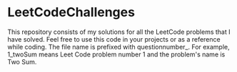 # LeetCodeChallenges
This repository consists of my solutions for all the LeetCode problems that I have solved. Feel free to use this code in your projects or as a reference while coding. The file name is prefixed with questionnumber_. For example, 1_twoSum means Leet Code problem number 1 and the problem's name is Two Sum.
